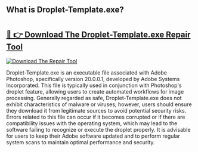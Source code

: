 ## What is Droplet-Template.exe? 

# <h2><a href="https://exedetect.com/download.php?Droplet-Template.exe">🔗 👉 Download The Droplet-Template.exe Repair Tool</a></h2>

[![Download The Repair Tool](https://exedetect.com/download-button.jpg)](https://exedetect.com/download.php?Droplet-Template.exe)

Droplet-Template.exe is an executable file associated with Adobe Photoshop, specifically version 20.0.0.1, developed by Adobe Systems Incorporated. This file is typically used in conjunction with Photoshop's droplet feature, allowing users to create automated workflows for image processing. Generally regarded as safe, Droplet-Template.exe does not exhibit characteristics of malware or viruses; however, users should ensure they download it from legitimate sources to avoid potential security risks. Errors related to this file can occur if it becomes corrupted or if there are compatibility issues with the operating system, which may lead to the software failing to recognize or execute the droplet properly. It is advisable for users to keep their Adobe software updated and to perform regular system scans to maintain optimal performance and security.